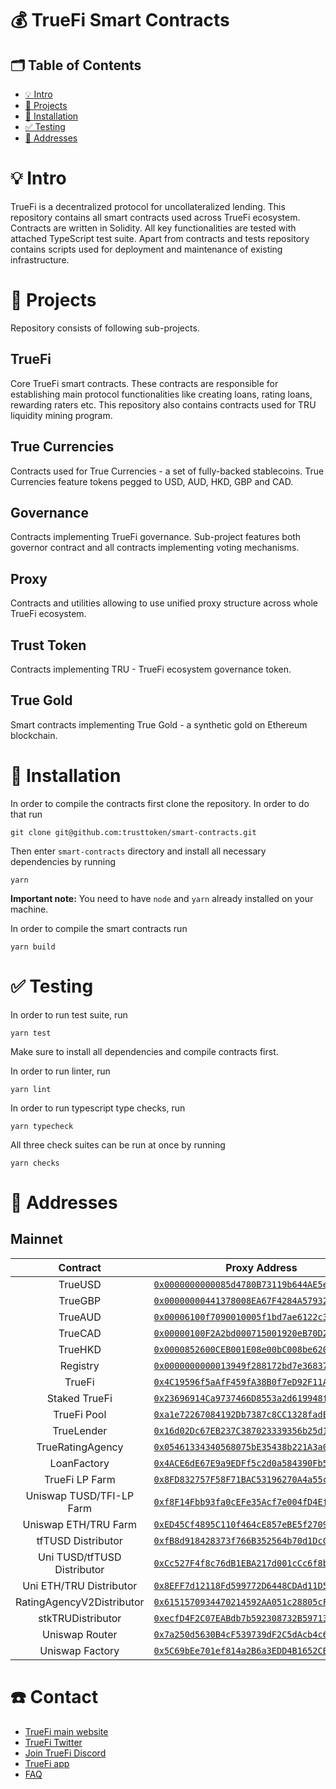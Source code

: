 # 💰 TrueFi Smart Contracts

## 🗂 Table of Contents
- [💡 Intro](#-💡-Intro)
- [📎 Projects](#-📎-Projects)
- [🧰 Installation](#-🧰-Installation)
- [✅ Testing](#-✅-Testing)
- [🚉 Addresses](#-🚉-Addresses)

# 💡 Intro
TrueFi is a decentralized protocol for uncollateralized lending. This repository contains all smart contracts used across TrueFi ecosystem. Contracts are written in Solidity. All key functionalities are tested with attached TypeScript test suite. Apart from contracts and tests repository contains scripts used for deployment and maintenance of existing infrastructure.

# 📎 Projects
Repository consists of following sub-projects.
## TrueFi
Core TrueFi smart contracts. These contracts are responsible for establishing main protocol functionalities like creating loans, rating loans, rewarding raters etc. This repository also contains contracts used for TRU liquidity mining program.
## True Currencies
Contracts used for True Currencies - a set of fully-backed stablecoins. True Currencies feature tokens pegged to USD, AUD, HKD, GBP and CAD.
## Governance
Contracts implementing TrueFi governance. Sub-project features both governor contract and all contracts implementing voting mechanisms.
## Proxy
Contracts and utilities allowing to use unified proxy structure across whole TrueFi ecosystem.
## Trust Token
Contracts implementing TRU - TrueFi ecosystem governance token.
## True Gold
Smart contracts implementing True Gold - a synthetic gold on Ethereum blockchain.


# 🧰 Installation
In order to compile the contracts first clone the repository. In order to do that run
```
git clone git@github.com:trusttoken/smart-contracts.git
```
Then enter `smart-contracts` directory and install all necessary dependencies by running
```
yarn
```
**Important note:** You need to have `node` and `yarn` already installed on your machine.

In order to compile the smart contracts run
```
yarn build
``` 
# ✅ Testing
In order to run test suite, run
```
yarn test
```
Make sure to install all dependencies and compile contracts first.

In order to run linter, run
```
yarn lint
```

In order to run typescript type checks, run
```
yarn typecheck
```

All three check suites can be run at once by running
```
yarn checks
```

# 🚉 Addresses
## Mainnet
| Contract | Proxy Address |
|:-------:|:-------:|
| TrueUSD | [`0x0000000000085d4780B73119b644AE5ecd22b376`](https://etherscan.io/address/0x0000000000085d4780B73119b644AE5ecd22b376) |
| TrueGBP | [`0x00000000441378008EA67F4284A57932B1c000a5`](https://etherscan.io/address/0x00000000441378008EA67F4284A57932B1c000a5) |
| TrueAUD | [`0x00006100f7090010005f1bd7ae6122c3c2cf0090`](https://etherscan.io/address/0x00006100f7090010005f1bd7ae6122c3c2cf0090) |
| TrueCAD | [`0x00000100F2A2bd000715001920eB70D229700085`](https://etherscan.io/address/0x00000100F2A2bd000715001920eB70D229700085) |
| TrueHKD | [`0x0000852600CEB001E08e00bC008be620d60031F2`](https://etherscan.io/address/0x0000852600CEB001E08e00bC008be620d60031F2) |
| Registry | [`0x0000000000013949f288172bd7e36837bddc7211`](https://etherscan.io/address/0x0000000000013949f288172bd7e36837bddc7211) |
| TrueFi | [`0x4C19596f5aAfF459fA38B0f7eD92F11AE6543784`](https://etherscan.io/address/0x4C19596f5aAfF459fA38B0f7eD92F11AE6543784) || TrustToken | [`0x4C19596f5aAfF459fA38B0f7eD92F11AE6543784`](https://etherscan.io/address/0x4C19596f5aAfF459fA38B0f7eD92F11AE6543784) |
| Staked TrueFi | [`0x23696914Ca9737466D8553a2d619948f548Ee424`](https://etherscan.io/address/0x23696914Ca9737466D8553a2d619948f548Ee424) |
| TrueFi Pool | [`0xa1e72267084192Db7387c8CC1328fadE470e4149`](https://etherscan.io/address/0xa1e72267084192Db7387c8CC1328fadE470e4149) |
| TrueLender | [`0x16d02Dc67EB237C387023339356b25d1D54b0922`](https://etherscan.io/address/0x16d02Dc67EB237C387023339356b25d1D54b0922) |
| TrueRatingAgency | [`0x05461334340568075bE35438b221A3a0D261Fb6b`](https://etherscan.io/address/0x05461334340568075bE35438b221A3a0D261Fb6b)|
| LoanFactory | [`0x4ACE6dE67E9a9EDFf5c2d0a584390Fb5394119e7`](https://etherscan.io/address/0x4ACE6dE67E9a9EDFf5c2d0a584390Fb5394119e7) |
| TrueFi LP Farm | [`0x8FD832757F58F71BAC53196270A4a55c8E1a29D9`](https://etherscan.io/address/0x8FD832757F58F71BAC53196270A4a55c8E1a29D9) |
| Uniswap TUSD/TFI-LP Farm | [`0xf8F14Fbb93fa0cEFe35Acf7e004fD4Ef92d8315a`](https://etherscan.io/address/0xf8F14Fbb93fa0cEFe35Acf7e004fD4Ef92d8315a) |
| Uniswap ETH/TRU Farm | [`0xED45Cf4895C110f464cE857eBE5f270949eC2ff4`](https://etherscan.io/address/0xED45Cf4895C110f464cE857eBE5f270949eC2ff4) |
| tfTUSD Distributor | [`0xfB8d918428373f766B352564b70d1DcC1e3b6383`](https://etherscan.io/address/0xfB8d918428373f766B352564b70d1DcC1e3b6383) |
| Uni TUSD/tfTUSD Distributor | [`0xCc527F4f8c76dB1EBA217d001cCc6f8bD9e0D86E`](https://etherscan.io/address/0xCc527F4f8c76dB1EBA217d001cCc6f8bD9e0D86E) |
| Uni ETH/TRU Distributor | [`0x8EFF7d12118Fd599772D6448CDAd11D5fb2568e0`](https://etherscan.io/address/0x8EFF7d12118Fd599772D6448CDAd11D5fb2568e0) || Uni ETH/TRU Distributor | [`0x8EFF7d12118Fd599772D6448CDAd11D5fb2568e0`](https://etherscan.io/address/0x8EFF7d12118Fd599772D6448CDAd11D5fb2568e0) |
| RatingAgencyV2Distributor | [`0x6151570934470214592AA051c28805cF4744BCA7`](https://etherscan.io/address/0x6151570934470214592AA051c28805cF4744BCA7) |
| stkTRUDistributor | [`0xecfD4F2C07EABdb7b592308732B59713728A957F`](https://etherscan.io/address/0xecfD4F2C07EABdb7b592308732B59713728A957F) |
| Uniswap Router | [`0x7a250d5630B4cF539739dF2C5dAcb4c659F2488D`](https://etherscan.io/address/0x7a250d5630B4cF539739dF2C5dAcb4c659F2488D) |
| Uniswap Factory | [`0x5C69bEe701ef814a2B6a3EDD4B1652CB9cc5aA6f`](https://etherscan.io/address/0x5C69bEe701ef814a2B6a3EDD4B1652CB9cc5aA6f) |

# ☎️ Contact
 - [TrueFi main website](https://truefi.io/)
 - [TrueFi Twitter](https://twitter.com/TrustToken)
 - [Join TrueFi Discord](https://discord.com/invite/3tMyMqyqDj)
 - [TrueFi app](https://app.truefi.io/dashboard?utm_source=marketing_site&utm_medium=launch_app)
 - [FAQ](https://docs.truefi.io/faq/)